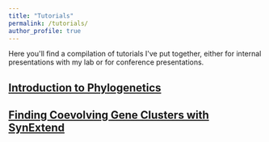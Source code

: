```yaml
---
title: "Tutorials"
permalink: /tutorials/
author_profile: true
---
```


Here you'll find a compilation of tutorials I've put together, either for internal presentations with my lab or for conference presentations.

## [Introduction to Phylogenetics](https://www.ahl27.com/tutorials/IntroPhylogenetics)

## [Finding Coevolving Gene Clusters with SynExtend](https://www.ahl27.com/CompGenomicsBioc2022/)
